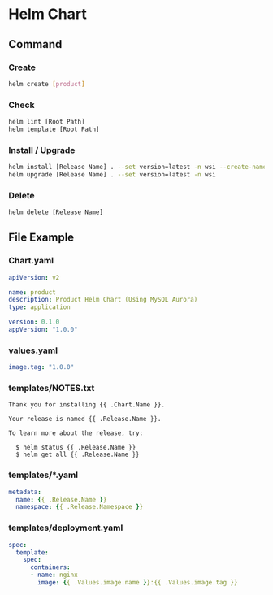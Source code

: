 # Helm Chart
## Command
### Create
``` bash
helm create [product]
```
### Check
``` bash
helm lint [Root Path]
helm template [Root Path]
```
### Install / Upgrade
``` bash
helm install [Release Name] . --set version=latest -n wsi --create-namespace
helm upgrade [Release Name] . --set version=latest -n wsi
```
### Delete
``` bash
helm delete [Release Name]
```
## File Example
### Chart.yaml
``` yaml
apiVersion: v2

name: product
description: Product Helm Chart (Using MySQL Aurora)
type: application

version: 0.1.0
appVersion: "1.0.0"
```
### values.yaml
``` yaml
image.tag: "1.0.0"
```
### templates/NOTES.txt
```
Thank you for installing {{ .Chart.Name }}.

Your release is named {{ .Release.Name }}.

To learn more about the release, try:

  $ helm status {{ .Release.Name }}
  $ helm get all {{ .Release.Name }}
```
### templates/*.yaml
``` yaml
metadata:
  name: {{ .Release.Name }}
  namespace: {{ .Release.Namespace }}
```
### templates/deployment.yaml
``` yaml
spec:
  template:
    spec:
      containers:
      - name: nginx
        image: {{ .Values.image.name }}:{{ .Values.image.tag }}
```